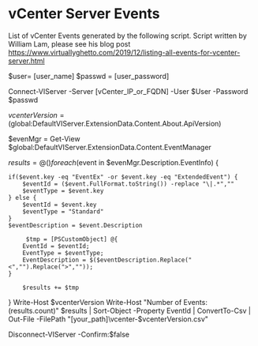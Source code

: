 # vCenter Server Events
List of vCenter Events generated by the following script. 
Script written by William Lam, please see his blog post https://www.virtuallyghetto.com/2019/12/listing-all-events-for-vcenter-server.html


$user= [user_name]
$passwd = [user_password]

Connect-VIServer -Server [vCenter_IP_or_FQDN] -User $User -Password $passwd

$vcenterVersion = ($global:DefaultVIServer.ExtensionData.Content.About.ApiVersion)

$evenMgr = Get-View $global:DefaultVIServer.ExtensionData.Content.EventManager

$results = @()
foreach ($event in $evenMgr.Description.EventInfo) {

    if($event.key -eq "EventEx" -or $event.key -eq "ExtendedEvent") {
        $eventId = ($event.FullFormat.toString()) -replace "\|.*",""
        $eventType = $event.key
    } else {
        $eventId = $event.key
        $eventType = "Standard"
    }
    $eventDescription = $event.Description

         $tmp = [PSCustomObject] @{
        EventId = $eventId;
        EventType = $eventType;
        EventDescription = $($eventDescription.Replace("<","").Replace(">",""));
    }

        $results += $tmp

}
Write-Host $vcenterVersion
Write-Host "Number of Events: $($results.count)"
$results | Sort-Object -Property EventId | ConvertTo-Csv | Out-File -FilePath "[your_path]\vcenter-$vcenterVersion.csv"

Disconnect-VIServer -Confirm:$false
